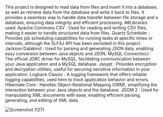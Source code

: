 This project is designed to read data from files and insert it into a database, as well as retrieve data from the database and write it back to files. It provides a seamless way to handle data transfer between file storage and a database, ensuring data integrity and efficient processing.
##Libraries used:
Apache Commons CSV : Used for reading and writing CSV files, making it easier to handle structured data from files.
Quartz Scheduler : Provides job scheduling capabilities for running tasks at specific times or intervals, although the SLF4J API has been excluded in this project.
Jackson Databind : Used for parsing and generating JSON data, enabling easy conversion between Java objects and JSON.
MySQL Connector/J : The official JDBC driver for MySQL, facilitating communication between your Java application and a MySQL database.
Jasypt : Provides encryption and decryption utilities, useful for securing sensitive information in your application.
Logback Classic : A logging framework that offers reliable logging capabilities, used here to track application behavior and errors.
Hibernate Core : Handles Object-Relational Mapping (ORM), simplifying the interaction between your Java objects and the database.
JDOM 2 : Used for manipulating XML documents with ease, enabling efficient parsing, generating, and editing of XML data.

![Screenshot (127)](https://github.com/user-attachments/assets/ed4aa417-a040-4e6b-a6d5-17781325f809)
